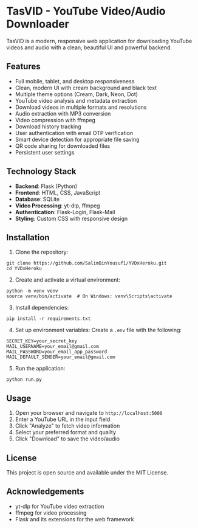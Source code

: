 # TasVID - YouTube Video/Audio Downloader

TasVID is a modern, responsive web application for downloading YouTube videos and audio with a clean, beautiful UI and powerful backend.

## Features

- Full mobile, tablet, and desktop responsiveness
- Clean, modern UI with cream background and black text
- Multiple theme options (Cream, Dark, Neon, Dot)
- YouTube video analysis and metadata extraction
- Download videos in multiple formats and resolutions
- Audio extraction with MP3 conversion
- Video compression with ffmpeg
- Download history tracking
- User authentication with email OTP verification
- Smart device detection for appropriate file saving
- QR code sharing for downloaded files
- Persistent user settings

## Technology Stack

- **Backend**: Flask (Python)
- **Frontend**: HTML, CSS, JavaScript
- **Database**: SQLite
- **Video Processing**: yt-dlp, ffmpeg
- **Authentication**: Flask-Login, Flask-Mail
- **Styling**: Custom CSS with responsive design

## Installation

1. Clone the repository:
```
git clone https://github.com/SalimBinYousuf1/YVDxHeroku.git
cd YVDxHeroku
```

2. Create and activate a virtual environment:
```
python -m venv venv
source venv/bin/activate  # On Windows: venv\Scripts\activate
```

3. Install dependencies:
```
pip install -r requirements.txt
```

4. Set up environment variables:
Create a `.env` file with the following:
```
SECRET_KEY=your_secret_key
MAIL_USERNAME=your_email@gmail.com
MAIL_PASSWORD=your_email_app_password
MAIL_DEFAULT_SENDER=your_email@gmail.com
```

5. Run the application:
```
python run.py
```

## Usage

1. Open your browser and navigate to `http://localhost:5000`
2. Enter a YouTube URL in the input field
3. Click "Analyze" to fetch video information
4. Select your preferred format and quality
5. Click "Download" to save the video/audio

## License

This project is open source and available under the MIT License.

## Acknowledgements

- yt-dlp for YouTube video extraction
- ffmpeg for video processing
- Flask and its extensions for the web framework
